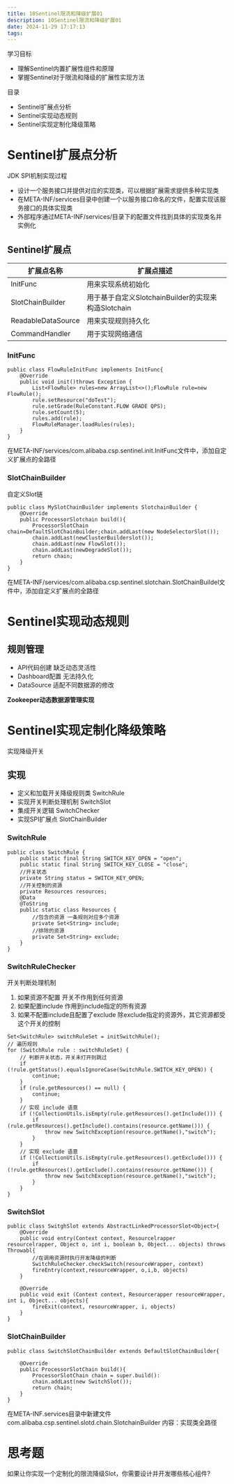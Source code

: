 ```yaml
---
title: 10Sentinel限流和降级扩展01
description: 10Sentinel限流和降级扩展01
date: 2024-11-29 17:17:13
tags:
---
```


学习目标
- 理解Sentinel内置扩展性组件和原理
- 掌握Sentinel对于限流和降级的扩展性实现方法


目录
- Sentinel扩展点分析
- Sentinel实现动态规则
- Sentinel实现定制化降级策略

# Sentinel扩展点分析

JDK SPI机制实现过程
- 设计一个服务接口并提供对应的实现类，可以根据扩展需求提供多种实现类
- 在META-INF/services目录中创建一个以服务接口命名的文件，配置实现该服务接口的具体实现类
- 外部程序通过META-INF/services/目录下的配置文件找到具体的实现类名并实例化

## Sentinel扩展点
|扩展点名称|扩展点描述|
|---|---|
|InitFunc|用来实现系统初始化|
|SlotChainBuilder|用于基于自定义SlotchainBuilder的实现来构造Slotchain|
|ReadableDataSource|用来实现规则持久化|
|CommandHandler|用于实现网络通信|

### InitFunc
```
public class FlowRuleInitFunc implements InitFunc{
    @Override
    public void init()throws Exception {
        List<FlowRule> rules=new ArrayList<>();FlowRule rule=new FlowRule();
        rule.setResource("doTest");
        rule.setGrade(RuleConstant.FLOW GRADE QPS);
        rule.setCount(5);
        rules.add(rule);
        FlowRuleManager.loadRules(rules);
    }
}
```
在META-INF/services/com.alibaba.csp.sentinel.init.InitFunc文件中，添加自定义扩展点的全路径

### SlotChainBuilder
自定义Slot链
```
public class MySlotChainBuilder implements SlotchainBuilder {
    @Override
    public ProcessorSlotchain build(){
        ProcessorSlotChain chain=DefaultSlotChainBuilder;chain.addLast(new NodeSelectorSlot());
        chain.addLast(newClusterBuilderslot());
        chain.addLast(new FlowSlot());
        chain.addLast(newDegradeSlot());
        return chain;
    }
}
```
在META-INF/services/com.alibaba.csp.sentinel.slotchain.SlotChainBuildel文件中，添加自定义扩展点的全路径

# Sentinel实现动态规则
## 规则管理
- API代码创建
缺乏动态灵活性
- Dashboard配置
无法持久化
- DataSource
适配不同数据源的修改


**Zookeeper动态数据源管理实现**

# Sentinel实现定制化降级策略
实现降级开关

## 实现
- 定义和加载开关降级规则类 SwitchRule
- 实现开关判断处理机制 SwitchSlot
- 集成开关逻辑 SwitchChecker
- 实现SPI扩展点 SlotChainBuilder 

### SwitchRule
```
public class SwitchRule {
    public static final String SWITCH_KEY_OPEN = "open";
    public static final String SWITCH_KEY_CLOSE = "close";
    //开关状态
    private String status = SWITCH_KEY_OPEN;
    //开关控制的资源
    private Resources resources;
    @Data
    @ToString
    public static class Resources {
        //包含的资源 一条规则对应多个资源
        private Set<String> include;
        //排除的资源
        private Set<String> exclude;
    }
}
```
 
### SwitchRuleChecker
开关判断处理机制
1. 如果资源不配置
开关不作用到任何资源 
2. 如果配置include 
作用到include指定的所有资源
3. 如果不配置include且配置了exclude
除exclude指定的资源外，其它资源都受这个开关的控制

```
Set<SwitchRule> switchRuleSet = initSwitchRule();
// 遍历规则
for (SwitchRule rule : switchRuleSet) {
    // 判断开关状态，开关未打开则跳过
    if (!rule.getStatus().equalsIgnoreCase(SwitchRule.SWITCH_KEY_OPEN)) {
        continue;
    }
    if (rule.getResources() == null) {
        continue;
    }
    // 实现 include 语意
    if (!CollectionUtils.isEmpty(rule.getResources().getInclude())) {
        if (rule.getResources().getInclude().contains(resource.getName())) {
            throw new SwitchException(resource.getName(),"switch");
        }
    }
    // 实现 exclude 语意
    if (!CollectionUtils.isEmpty(rule.getResources().getExclude())) {
        if (!rule.getResources().getExclude().contains(resource.getName())) {
            throw new SwitchException(resource.getName(),"switch");
        }
    }
}
```


### SwitchSlot

```
public class SwitghSlot extends AbstractLinkedProcessorSlot<Object>{
    @Override
    public void entry(Context context, Resourcelrapper resourcelrapper, Object o, int i, boolean b, 0bject... objects) throws Throwabl{
        //在调用资源时执行开发降级的判断
        SwitchRuleChecker.checkSwitch(resourceWrapper, context)
        fireEntry(context,resourceWrapper, o,i,b, objects)
    }

    @Override
    public void exit (Context context, Resourcerapper resourceWrapper, int i, 0bject... objects){
        fireExit(context, resourceWrapper, i, objects)
    }
}
```
### SlotChainBuilder
```
public class SwitchSlotChainBuilder extends DefaultSlotChainBuilder{
    
    @Override
    public ProcessorSlotChain build(){
        ProcessorSlotChain chain = super.build():
        chain.addLast(new SwitchSlot());
        return chain;
    }
}
```

在META-INF.services目录中新建文件com.alibaba.csp.sentinel.slotd.chain.SlotchainBuilder
内容：实现类全路径

# 思考题
如果让你实现一个定制化的限流降级Slot，你需要设计并开发哪些核心组件?

